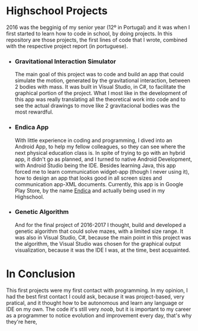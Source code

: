 # Highschool Projects
2016 was the begginig of my senior year (12º in Portugal) and it was when I first started to learn how to code in school, by doing projects. In this repository are those projects, the first lines of code that I wrote, combined with the respective project report (in portuguese).   

* ### Gravitational Interaction Simulator
    The main goal of this project was to code and build an app that could simulate the motion,  generated by the gravitational interaction, between 2 bodies with mass. It was built in Visual Studio, in C#, to facilitate the graphical portion of the project. What I most like in the development of this app was really translating all the theoretical work into code and to see the actual drawings to move like 2 gravitacional bodies was the most rewardful.   

* ### Endica App
    With little experience in coding and programming, I dived into an Android App, to help my
fellow colleagues, so they can see where the next physical education class is. In spite of trying to go with an hybrid app, it didn't go as planned, and I turned to native Android Development, with Android Studio being the IDE. Besides learning Java, this app forced me to learn communication widget-app (though I never using it), how to design an app that looks good in all screen sizes and communication  app-XML documents. Currently, this app is in Google Play Store, by the name [Endica](https://play.google.com/store/apps/details?id=com.serralheiro.indica.app) and actually being used in my Highschool.  

* ### Genetic Algorithm
    And for the final project of 2016-2017 I thought, build and developed a genetic algorithm that could solve mazes, with a limited size range. It was also in Visual Studio, C#, because the main point in this project was the algorithm, the Visual Studio was chosen for the graphical output visualization, because it was the IDE I was, at the time, best acquainted.

# In Conclusion
This first projects were my first contact with programming. In my opinion, I had the best first contact I could ask, because it was project-based, very pratical, and it thought how to be autonomous and learn any language or IDE on my own. The code it's still very _noob_, but it is important to my career as a programmer to notice evolution and improvement every day, that's why they're here,
